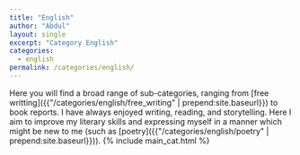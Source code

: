 ```yaml
---
title: "English"
author: "Abdul"
layout: single
excerpt: "Category English"
categories:
  - english
permalink: /categories/english/
---
```

Here you will find a broad range of sub-categories,
ranging from [free writting]({{"/categories/english/free_writing" | prepend:site.baseurl}})
to book reports.
I have always enjoyed writing, reading, and storytelling.
Here I aim to improve my literary skills and expressing myself in a manner which might be new to me
(such as [poetry]({{"/categories/english/poetry" | prepend:site.baseurl}})).
{% include main_cat.html %}
